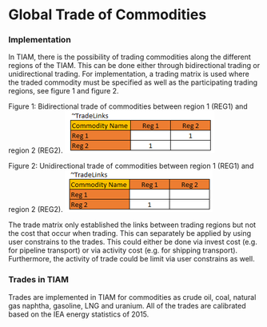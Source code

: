 # Global Trade of Commodities

### Implementation
In TIAM, there is the possibility of trading commodities along the different regions of the TIAM. This can be done either through bidirectional trading or unidirectional trading. For implementation, a trading matrix is used where the traded commodity must be specified as well as the participating trading regions, see figure 1 and figure 2.

Figure 1: Bidirectional trade of commodities between region 1 (REG1) and region 2 (REG2).
![Bidirectional trade](./figs/bi_trade.png) 

Figure 2: Unidirectional trade of commodities between region 1 (REG1) and region 2 (REG2). 
![Unidirectional trade](./figs/un_trade.png)

The trade matrix only established the links between trading regions but not the cost that occur when trading. This can separately be applied by using user constrains to the trades. This could either be done via invest cost (e.g. for pipeline transport) or via activity cost (e.g. for shipping transport). 
Furthermore, the activity of trade could be limit via user constrains as well. 

### Trades in TIAM

Trades are implemented in TIAM for commodities as crude oil, coal, natural gas naphtha, gasoline, LNG and uranium. All of the trades are calibrated based on the IEA energy statistics of 2015.
